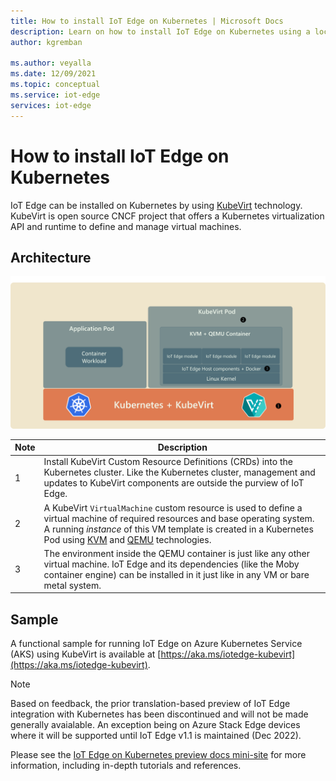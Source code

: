 ```yaml
---
title: How to install IoT Edge on Kubernetes | Microsoft Docs 
description: Learn on how to install IoT Edge on Kubernetes using a local development cluster environment
author: kgremban

ms.author: veyalla
ms.date: 12/09/2021
ms.topic: conceptual
ms.service: iot-edge
services: iot-edge
---
```


# How to install IoT Edge on Kubernetes

IoT Edge can be installed on Kubernetes by using [KubeVirt](https://www.cncf.io/projects/kubevirt/) technology. KubeVirt is open source CNCF project that offers a Kubernetes virtualization API and runtime to define and manage virtual machines. 

## Architecture

[![](./media/how-to-install-iot-edge-kubernetes/iotedge-kubevirt.png)](./media/how-to-install-iot-edge-kubernetes/iotedge-kubevirt.png#lightbox)

| Note | Description |
|-|-|
|  1 | Install KubeVirt Custom Resource Definitions (CRDs) into the Kubernetes cluster. Like the Kubernetes cluster, management and updates to KubeVirt components are outside the purview of IoT Edge. |
|  2️ | A KubeVirt `VirtualMachine` custom resource is used to define a virtual machine of required resources and base operating system. A running *instance* of this VM template is created in a Kubernetes Pod using [KVM](https://en.wikipedia.org/wiki/Kernel-based_Virtual_Machine) and [QEMU](https://wiki.qemu.org/Main_Page) technologies. |
|  3️ | The environment inside the QEMU container is just like any other virtual machine. IoT Edge and its dependencies (like the Moby container engine) can be installed in it just like in any VM or bare metal system. |

## Sample
A functional sample for running IoT Edge on Azure Kubernetes Service (AKS) using KubeVirt is available at [https://aka.ms/iotedge-kubevirt](https://aka.ms/iotedge-kubevirt). 

> [!NOTE]
> Based on feedback, the prior translation-based preview of IoT Edge integration with Kubernetes has been discontinued and will not be made generally avaialable. An exception being on Azure Stack Edge devices where it will be supported until IoT Edge v1.1 is maintained (Dec 2022).

Please see the [IoT Edge on Kubernetes preview docs mini-site](https://aka.ms/edgek8sdoc) for more information, including in-depth tutorials and references.
